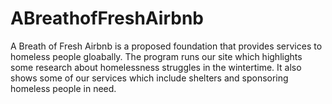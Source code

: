 # ABreathofFreshAirbnb
A Breath of Fresh Airbnb is a proposed foundation that provides services to homeless people gloabally. The program runs our site which highlights some research about homelessness struggles in the wintertime. It also shows some of our services which include shelters and sponsoring homeless people in need.
